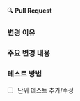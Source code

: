 🔍 **Pull Request**

### 변경 이유
<!-- 왜 이런 변경이 필요했는지 설명해주세요. -->

### 주요 변경 내용
<!-- 구현한 변경 사항을 구체적으로, 하지만 간결하게 작성해주세요. -->

### 테스트 방법
<!-- 이 변경 사항을 어떻게 테스트했는지 설명해주세요. -->

- [ ] 단위 테스트 추가/수정



